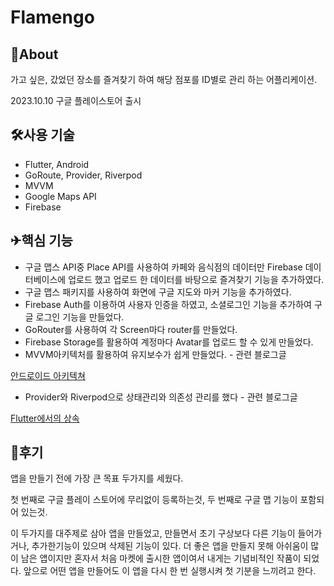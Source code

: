 # Flamengo

## 🦉About

가고 싶은, 갔었던 장소를 즐겨찾기 하여 해당 점포를 ID별로 관리 하는 어플리케이션.

2023.10.10 구글 플레이스토어 출시

## 🛠️사용 기술

- Flutter, Android
- GoRoute, Provider, Riverpod
- MVVM
- Google Maps API
- Firebase

## ✈핵심 기능

- 구글 맵스 API중 Place API를 사용하여 카페와 음식점의 데이터만 Firebase 데이터베이스에 업로드 했고 업로드 한 데이터를 바탕으로 즐겨찾기 기능을 추가하였다.
- 구글 맵스 패키지를 사용하여 화면에 구글 지도와 마커 기능을 추가하였다.
- Firebase Auth를 이용하여 사용자 인증을 하였고, 소셜로그인 기능을 추가하여 구글 로그인 기능을 만들었다.
- GoRouter를 사용하여 각 Screen마다 router를 만들었다.
- Firebase Storage를 활용하여 계정마다 Avatar를 업로드 할 수 있게 만들었다.
- MVVM아키텍처를 활용하여 유지보수가 쉽게 만들었다. - 관련 블로그글

[안드로이드 아키텍쳐](https://velog.io/@carllee/안드로이드-아키텍쳐)

- Provider와 Riverpod으로 상태관리와 의존성 관리를 했다 - 관련 블로그글

[Flutter에서의 상속](https://velog.io/@carllee/Flutter에서의-상속)

## 🤔후기

앱을 만들기 전에 가장 큰 목표 두가지를 세웠다. 

첫 번째로 구글 플레이 스토어에 무리없이 등록하는것, 두 번째로 구글 맵 기능이 포함되어 있는것.

이 두가지를 대주제로 삼아 앱을 만들었고, 만들면서 초기 구상보다 다른 기능이 들어가거나, 추가한기능이 있으며 삭제된 기능이 있다. 더 좋은 앱을 만들지 못해 아쉬움이 많이 남은 앱이지만 혼자서 처음 마켓에 출시한 앱이여서 내게는 기념비적인 작품이 되었다. 앞으로 어떤 앱을 만들어도 이 앱을 다시 한 번 실행시켜 첫 기분을 느끼려고 한다.
